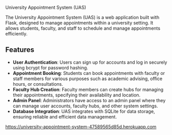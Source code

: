 University Appointment System (UAS)

The University Appointment System (UAS) is a web application built with Flask, designed to manage appointments within a university setting. It allows students, faculty, and staff to schedule and manage appointments efficiently.

## Features

- **User Authentication**: Users can sign up for accounts and log in securely using bcrypt for password hashing.
- **Appointment Booking**: Students can book appointments with faculty or staff members for various purposes such as academic advising, office hours, or consultations.
- **Faculty Hub Creation**: Faculty members can create hubs for managing their appointments, specifying their availability and location.
- **Admin Panel**: Administrators have access to an admin panel where they can manage user accounts, faculty hubs, and other system settings.
- **Database Integration**: UAS integrates with SQLite for data storage, ensuring reliable and efficient data management.

https://university-appointment-system-47589565d85d.herokuapp.com